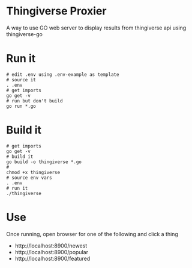 # Thingiverse Proxier

A way to use GO web server to display results from thingiverse api using thingiverse-go

# Run it
```
# edit .env using .env-example as template
# source it
. .env
# get imports
go get -v
# run but don't build
go run *.go
```

# Build it
```
# get imports
go get -v
# build it
go build -o thingiverse *.go
#
chmod +x thingiverse
# source env vars
. .env
# run it
./thingiverse
```

# Use
Once running, open browser for one of the following and click a thing

* http://localhost:8900/newest
* http://localhost:8900/popular
* http://localhost:8900/featured
